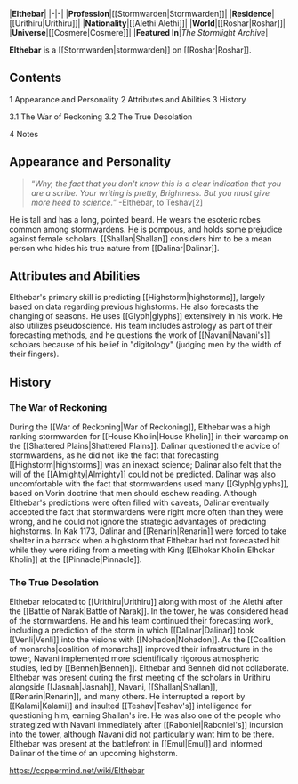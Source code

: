 |**Elthebar**|
|-|-|
|**Profession**|[[Stormwarden\|Stormwarden]]|
|**Residence**|[[Urithiru\|Urithiru]]|
|**Nationality**|[[Alethi\|Alethi]]|
|**World**|[[Roshar\|Roshar]]|
|**Universe**|[[Cosmere\|Cosmere]]|
|**Featured In**|*The Stormlight Archive*|

**Elthebar** is a [[Stormwarden\|stormwarden]] on [[Roshar\|Roshar]].

## Contents

1 Appearance and Personality
2 Attributes and Abilities
3 History

3.1 The War of Reckoning
3.2 The True Desolation


4 Notes


## Appearance and Personality
>“*Why, the fact that you don't know this is a clear indication that you are a scribe. Your writing is pretty, Brightness. But you must give more heed to science.*”
\-Elthebar, to Teshav[2]


He is tall and has a long, pointed beard. He wears the esoteric robes common among stormwardens. He is pompous, and holds some prejudice against female scholars. [[Shallan\|Shallan]] considers him to be a mean person who hides his true nature from [[Dalinar\|Dalinar]].

## Attributes and Abilities
Elthebar's primary skill is predicting [[Highstorm\|highstorms]], largely based on data regarding previous highstorms. He also forecasts the changing of seasons. He uses [[Glyph\|glyphs]] extensively in his work.
He also utilizes pseudoscience. His team includes astrology as part of their forecasting methods, and he questions the work of [[Navani\|Navani's]] scholars because of his belief in "digitology" (judging men by the width of their fingers).

## History
### The War of Reckoning
During the [[War of Reckoning\|War of Reckoning]], Elthebar was a high ranking stormwarden for [[House Kholin\|House Kholin]] in their warcamp on the [[Shattered Plains\|Shattered Plains]]. Dalinar questioned the advice of stormwardens, as he did not like the fact that forecasting [[Highstorm\|highstorms]] was an inexact science; Dalinar also felt that the will of the [[Almighty\|Almighty]] could not be predicted. Dalinar was also uncomfortable with the fact that stormwardens used many [[Glyph\|glyphs]], based on Vorin doctrine that men should eschew reading. Although Elthebar's predictions were often filled with caveats, Dalinar eventually accepted the fact that stormwardens were right more often than they were wrong, and he could not ignore the strategic advantages of predicting highstorms.
In Kak 1173, Dalinar and [[Renarin\|Renarin]] were forced to take shelter in a barrack when a highstorm that Elthebar had not forecasted hit while they were riding from a meeting with King [[Elhokar Kholin\|Elhokar Kholin]] at the [[Pinnacle\|Pinnacle]].

### The True Desolation
Elthebar relocated to [[Urithiru\|Urithiru]] along with most of the Alethi after the [[Battle of Narak\|Battle of Narak]]. In the tower, he was considered head of the stormwardens. He and his team continued their forecasting work, including a prediction of the storm in which [[Dalinar\|Dalinar]] took [[Venli\|Venli]] into the visions with [[Nohadon\|Nohadon]]. As the [[Coalition of monarchs\|coalition of monarchs]] improved their infrastructure in the tower, Navani implemented more scientifically rigorous atmospheric studies, led by [[Benneh\|Benneh]]. Elthebar and Benneh did not collaborate.
Elthebar was present during the first meeting of the scholars in Urithiru alongside [[Jasnah\|Jasnah]], Navani, [[Shallan\|Shallan]], [[Renarin\|Renarin]], and many others. He interrupted a report by [[Kalami\|Kalami]] and insulted [[Teshav\|Teshav's]] intelligence for questioning him, earning Shallan's ire. He was also one of the people who strategized with Navani immediately after [[Raboniel\|Raboniel's]] incursion into the tower, although Navani did not particularly want him to be there.
Elthebar was present at the battlefront in [[Emul\|Emul]] and informed Dalinar of the time of an upcoming highstorm.



https://coppermind.net/wiki/Elthebar